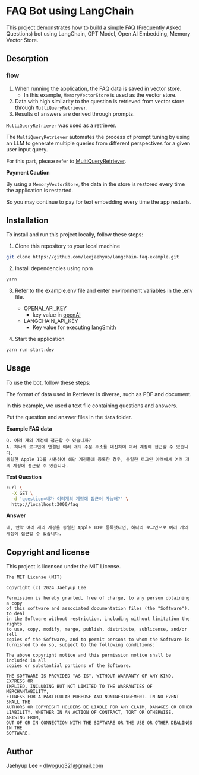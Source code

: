 # FAQ Bot using LangChain
This project demonstrates how to build a simple FAQ (Frequently Asked Questions) bot using LangChain, GPT Model, Open AI Embedding, Memory Vector Store.

## Descrption

### flow

1. When running the application, the FAQ data is saved in vector store.
   - In this example, `MemoryVectorStore` is used as the vector store.
2. Data with high similarity to the question is retrieved from vector store through `MultiQueryRetriever`.
3. Results of answers are derived through prompts.

`MultiQueryRetriever` was used as a retriever.

The `MultiQueryRetriever` automates the process of prompt tuning by using an LLM to generate multiple queries from different perspectives for a given user input query.


For this part, please refer to [MultiQueryRetriever].

**Payment Caution**

By using a `MemoryVectorStore`, the data in the store is restored every time the application is restarted.

So you may continue to pay for text embedding every time the app restarts.
## Installation
To install and run this project locally, follow these steps:

1. Clone this repository to your local machine
```bash 
git clone https://github.com/leejaehyup/langchain-faq-example.git
```

2. Install dependencies using npm
   
```bash
yarn
```

3. Refer to the example.env file and enter environment variables in the .env file.
   -  OPENAI_API_KEY
      -  key value in [openAI]
   -  LANGCHAIN_API_KEY 
      -  Key value for executing [langSmith]


4. Start the application
```bash
yarn run start:dev
```

## Usage

To use the bot, follow these steps:

The format of data used in Retriever is diverse, such as PDF and document.

In this example, we used a text file containing questions and answers.

Put the question and answer files in the `data` folder.

**Example FAQ data**
```
Q. 여러 개의 계정에 접근할 수 있습니까?
A. 하나의 로그인에 연결된 여러 개의 주문 주소를 대신하여 여러 계정에 접근할 수 있습니다.
동일한 Apple ID를 사용하여 해당 계정들에 등록한 경우, 동일한 로그인 아래에서 여러 개의 계정에 접근할 수 있습니다.
```

**Test Question**

```bash
curl \
  -X GET \
  -d 'question=내가 여러개의 계정에 접근이 가능해?' \
  http://localhost:3000/faq
```
**Answer**
```
네, 만약 여러 개의 계정을 동일한 Apple ID로 등록했다면, 하나의 로그인으로 여러 개의 계정에 접근할 수 있습니다.
```


## Copyright and license
This project is licensed under the MIT License.

```
The MIT License (MIT)

Copyright (c) 2024 Jaehyup Lee

Permission is hereby granted, free of charge, to any person obtaining a copy
of this software and associated documentation files (the "Software"), to deal
in the Software without restriction, including without limitation the rights
to use, copy, modify, merge, publish, distribute, sublicense, and/or sell
copies of the Software, and to permit persons to whom the Software is
furnished to do so, subject to the following conditions:

The above copyright notice and this permission notice shall be included in all
copies or substantial portions of the Software.

THE SOFTWARE IS PROVIDED "AS IS", WITHOUT WARRANTY OF ANY KIND, EXPRESS OR
IMPLIED, INCLUDING BUT NOT LIMITED TO THE WARRANTIES OF MERCHANTABILITY,
FITNESS FOR A PARTICULAR PURPOSE AND NONINFRINGEMENT. IN NO EVENT SHALL THE
AUTHORS OR COPYRIGHT HOLDERS BE LIABLE FOR ANY CLAIM, DAMAGES OR OTHER
LIABILITY, WHETHER IN AN ACTION OF CONTRACT, TORT OR OTHERWISE, ARISING FROM,
OUT OF OR IN CONNECTION WITH THE SOFTWARE OR THE USE OR OTHER DEALINGS IN THE
SOFTWARE.
```


## Author
Jaehyup Lee - dlwoguq321@gmail.com



[MultiQueryRetriever]:https://js.langchain.com/docs/modules/data_connection/retrievers/multi-query-retriever
[langSmith]:https://smith.langchain.com
[openAI]:https://platform.openai.com